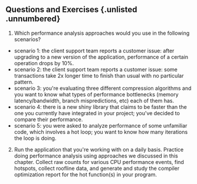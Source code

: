 ## Questions and Exercises {.unlisted .unnumbered}

1. Which performance analysis approaches would you use in the following scenarios?
- scenario 1: the client support team reports a customer issue: after upgrading to a new version of the application, performance of a certain operation drops by 10%.
- scenario 2: the client support team reports a customer issue: some transactions take 2x longer time to finish than usual with no particular pattern.
- scenario 3: you're evaluating three different compression algorithms and you want to know what types of performance bottlenecks (memory latency/bandwidth, branch mispredictions, etc) each of them has.
- scenario 4: there is a new shiny library that claims to be faster than the one you currently have integrated in your project; you've decided to compare their performance.
- scenario 5: you were asked to analyze performance of some unfamiliar code, which involves a hot loop; you want to know how many iterations the loop is doing.
2. Run the application that you're working with on a daily basis. Practice doing performance analysis using approaches we discussed in this chapter. Collect raw counts for various CPU performance events, find hotspots, collect roofline data, and generate and study the compiler optimization report for the hot function(s) in your program.
